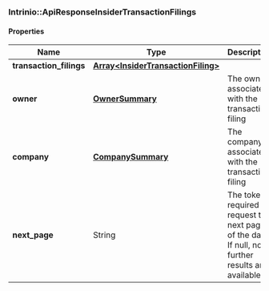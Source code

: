 

[//]: # (CLASS:Intrinio::ApiResponseInsiderTransactionFilings)

[//]: # (KIND:object)

### Intrinio::ApiResponseInsiderTransactionFilings

#### Properties

[//]: # (START_DEFINITION)

Name | Type | Description
------------ | ------------- | -------------
**transaction_filings** | [**Array&lt;InsiderTransactionFiling&gt;**](InsiderTransactionFiling.md) |  &nbsp;
**owner** | [**OwnerSummary**](OwnerSummary.md) | The owner associated with the transaction filing &nbsp;
**company** | [**CompanySummary**](CompanySummary.md) | The company associated with the transaction filing &nbsp;
**next_page** | String | The token required to request the next page of the data. If null, no further results are available. &nbsp;

[//]: # (END_DEFINITION)


[//]: # (CONTAINED_CLASS:Intrinio::InsiderTransactionFiling)


[//]: # (CONTAINED_CLASS:Intrinio::OwnerSummary)


[//]: # (CONTAINED_CLASS:Intrinio::CompanySummary)




